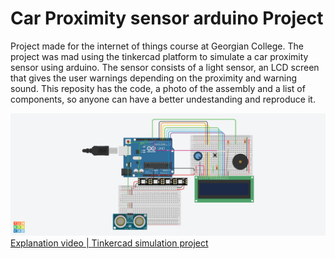# Car Proximity sensor arduino Project



Project made for the internet of things course at Georgian College.
The project was mad using the tinkercad platform to simulate a car proximity sensor using arduino.
The sensor consists of a light sensor, an LCD screen that gives the user warnings depending on the proximity and warning sound.
This reposity has the code, a photo of the assembly and a list of components, so anyone can have a better undestanding and reproduce it.

<div>
  <a href="https://youtu.be/FuDV_Gobihg" target="_blank"><img src="https://github.com/AlexVitorCunha/proximity-sensor/blob/main/circuit.png?raw=truee" target="_blank"></a>
  <a href="https://youtu.be/FuDV_Gobihg" target="_blank">Explanation video | </a>
  <a href="https://www.tinkercad.com/things/3U0uoQ7YgUY" target="_blank">Tinkercad simulation project</a>
</div>





